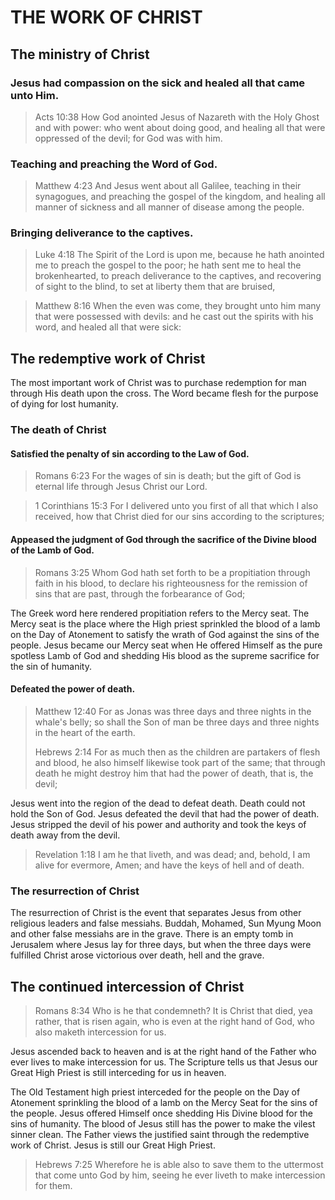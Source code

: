 
<h1>THE WORK OF CHRIST</h1>
<h2>The ministry of Christ</h2>
<h3>Jesus had compassion on the sick and healed all that came unto Him.</h3>
<blockquote>Acts 10:38 How God anointed Jesus of Nazareth with the Holy Ghost and with power: who went about doing good&#44; and healing all that were oppressed of the devil; for God was with him.</blockquote>
<h3>Teaching and preaching the Word of God.</h3>
<blockquote>Matthew 4:23 And Jesus went about all Galilee&#44; teaching in their synagogues&#44; and preaching the gospel of the kingdom&#44; and healing all manner of sickness and all manner of disease among the people.</blockquote>
<h3>Bringing deliverance to the captives.</h3>
<blockquote>Luke 4:18 The Spirit of the Lord is upon me&#44; because he hath anointed me to preach the gospel to the poor; he hath sent me to heal the brokenhearted&#44; to preach deliverance to the captives&#44; and recovering of sight to the blind&#44; to set at liberty them that are bruised&#44;</blockquote>
<blockquote>Matthew 8:16 When the even was come&#44; they brought unto him many that were possessed with devils: and he cast out the spirits with his word&#44; and healed all that were sick:</blockquote>
<h2>The redemptive work of Christ</h2>
<p>The most important work of Christ was to purchase redemption for man through His death upon the cross. The Word became flesh for the purpose of dying for lost humanity. </p>
<h3>The death of Christ</h3>
<h4>Satisfied the penalty of sin according to the Law of God.</h4>
<blockquote>Romans 6:23 For the wages of sin is death; but the gift of God is eternal life through Jesus Christ our Lord.</blockquote>
<blockquote>1 Corinthians 15:3 For I delivered unto you first of all that which I also received&#44; how that Christ died for our sins according to the scriptures;</blockquote>
<h4>Appeased the judgment of God through the sacrifice of the Divine blood of the Lamb of God.</h4>
<blockquote>Romans 3:25 Whom God hath set forth to be a propitiation through faith in his blood&#44; to declare his righteousness for the remission of sins that are past&#44; through the forbearance of God;</blockquote>
<p>The Greek word here rendered propitiation refers to the Mercy seat. The Mercy seat is the place where the High priest sprinkled the blood of a lamb on the Day of Atonement to satisfy the wrath of God against the sins of the people. Jesus became our Mercy seat when He offered Himself as the pure spotless Lamb of God and shedding His blood as the supreme sacrifice for the sin of humanity.</p>
<h4>Defeated the power of death.</h4>
<blockquote>Matthew 12:40 For as Jonas was three days and three nights in the whale&apos;s belly; so shall the Son of man be three days and three nights in the heart of the earth.<p></p>
<p>Hebrews 2:14 For as much then as the children are partakers of flesh and blood&#44; he also himself likewise took part of the same; that through death he might destroy him that had the power of death&#44; that is&#44; the devil;</p></blockquote>
<p>Jesus went into the region of the dead to defeat death. Death could not hold the Son of God. Jesus defeated the devil that had the power of death. Jesus stripped the devil of his power and authority and took the keys of death away from the devil. </p>
<blockquote>Revelation 1:18 I am he that liveth&#44; and was dead; and&#44; behold&#44; I am alive for evermore&#44; Amen; and have the keys of hell and of death.</blockquote>
<h3>The resurrection of Christ</h3>
<p>The resurrection of Christ is the event that separates Jesus from other religious leaders and false messiahs. Buddah&#44; Mohamed&#44; Sun Myung Moon and other false messiahs are in the grave. There is an empty tomb in Jerusalem where Jesus lay for three days&#44; but when the three days were fulfilled Christ arose victorious over death&#44; hell and the grave. </p>
<h2>The continued intercession of Christ</h2>
<blockquote>Romans 8:34 Who is he that condemneth? It is Christ that died&#44; yea rather&#44; that is risen again&#44; who is even at the right hand of God&#44; who also maketh intercession for us.</blockquote>
<p>Jesus ascended back to heaven and is at the right hand of the Father who ever lives to make intercession for us. The Scripture tells us that Jesus our Great High Priest is still interceding for us in heaven.</p>
<p>The Old Testament high priest interceded for the people on the Day of Atonement sprinkling the blood of a lamb on the Mercy Seat for the sins of the people. Jesus offered Himself once shedding His Divine blood for the sins of humanity. The blood of Jesus still has the power to make the vilest sinner clean. The Father views the justified saint through the redemptive work of Christ. Jesus is still our Great High Priest.</p>
<blockquote>Hebrews 7:25 Wherefore he is able also to save them to the uttermost that come unto God by him&#44; seeing he ever liveth to make intercession for them.</blockquote>